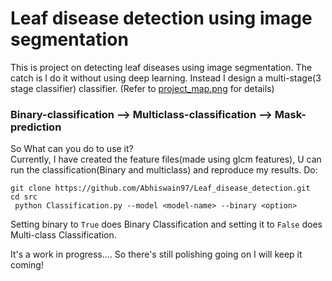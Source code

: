 # Leaf disease detection using image segmentation 

This is project on detecting leaf diseases using image segmentation. The catch is I do it without using deep learning. 
Instead I design a multi-stage(3 stage classifier) classifier. 
(Refer to [project_map.png](https://github.com/Abhiswain97/Leaf_disease_detection/blob/master/project_map.png) for details)

### Binary-classification --> Multiclass-classification --> Mask-prediction

So What can you do to use it? <br>
Currently, I have created the feature files(made using glcm features), U can run the classification(Binary and multiclass) and reproduce my results. Do: <br>

`git clone https://github.com/Abhiswain97/Leaf_disease_detection.git `<br>`
cd src `<br>`
python Classification.py --model <model-name> --binary <option>`
<br>

Setting binary to `True` does Binary Classification and setting it to `False` does Multi-class Classification.

It's a work in progress.... So there's still polishing going on I will keep it coming!
